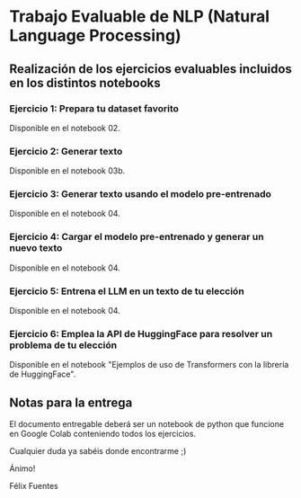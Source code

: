# Trabajo Evaluable de NLP (Natural Language Processing)

## Realización de los ejercicios evaluables incluidos en los distintos notebooks

### Ejercicio 1: Prepara tu dataset favorito

Disponible en el notebook 02.

### Ejercicio 2: Generar texto

Disponible en el notebook 03b.

### Ejercicio 3: Generar texto usando el modelo pre-entrenado

Disponible en el notebook 04.

### Ejercicio 4: Cargar el modelo pre-entrenado y generar un nuevo texto

Disponible en el notebook 04.

### Ejercicio 5: Entrena el LLM en un texto de tu elección

Disponible en el notebook 04.

### Ejercicio 6: Emplea la API de HuggingFace para resolver un problema de tu elección

Disponible en el notebook "Ejemplos de uso de Transformers con la librería de HuggingFace".

## Notas para la entrega

El documento entregable deberá ser un notebook de python que funcione en Google Colab conteniendo todos los ejercicios.

Cualquier duda ya sabéis donde encontrarme ;)

Ánimo!

Félix Fuentes

